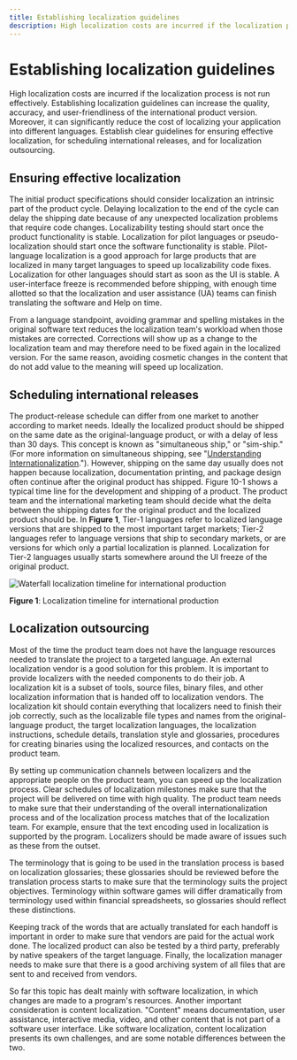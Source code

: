 ```yaml
---
title: Establishing localization guidelines
description: High localization costs are incurred if the localization process is not run effectively.
---
```


# Establishing localization guidelines

High localization costs are incurred if the localization process is not run effectively.
Establishing localization guidelines can increase the quality, accuracy, and user-friendliness of the international product version.
Moreover, it can significantly reduce the cost of localizing your application into different languages.
Establish clear guidelines for ensuring effective localization, for scheduling international releases, and for localization outsourcing.

## Ensuring effective localization

The initial product specifications should consider localization an intrinsic part of the product cycle.
Delaying localization to the end of the cycle can delay the shipping date because of any unexpected localization problems that require code changes.
Localizability testing should start once the product functionality is stable.
Localization for pilot languages or pseudo-localization should start once the software functionality is stable.
Pilot-language localization is a good approach for large products that are localized in many target languages to speed up localizability code fixes.
Localization for other languages should start as soon as the UI is stable.
A user-interface freeze is recommended before shipping, with enough time allotted so that the localization and user assistance (UA) teams can finish translating the software and Help on time.

From a language standpoint, avoiding grammar and spelling mistakes in the original software text reduces the localization team's workload when those mistakes are corrected.
Corrections will show up as a change to the localization team and may therefore need to be fixed again in the localized version.
For the same reason, avoiding cosmetic changes in the content that do not add value to the meaning will speed up localization.

## Scheduling international releases

The product-release schedule can differ from one market to another according to market needs.
Ideally the localized product should be shipped on the same date as the original-language product, or with a delay of less than 30 days.
This concept is known as "simultaneous ship," or "sim-ship."
(For more information on simultaneous shipping, see "[Understanding Internationalization](../software-internationalization.md).").
However, shipping on the same day usually does not happen because localization, documentation printing, and package design often continue after the original product has shipped.
Figure 10-1 shows a typical time line for the development and shipping of a product.
The product team and the international marketing team should decide what the delta between the shipping dates for the original product and the localized product should be.
In **Figure 1**, Tier-1 languages refer to localized language versions that are shipped to the most important target markets;
Tier-2 languages refer to language versions that ship to secondary markets, or are versions for which only a partial localization is planned.
Localization for Tier-2 languages usually starts somewhere around the UI freeze of the original product.

![Waterfall localization timeline for international production](./images/Waterfall_Sched.jpg "Waterfall localization timeline for international production") 

**Figure 1**: Localization timeline for international production

## Localization outsourcing

Most of the time the product team does not have the language resources needed to translate the project to a targeted language.
An external localization vendor is a good solution for this problem.
It is important to provide localizers with the needed components to do their job.
A localization kit is a subset of tools, source files, binary files, and other localization information that is handed off to localization vendors.
The localization kit should contain everything that localizers need to finish their job correctly, such as the localizable file types and names from the original-language product, the target localization languages, the localization instructions, schedule details, translation style and glossaries, procedures for creating binaries using the localized resources, and contacts on the product team.

By setting up communication channels between localizers and the appropriate people on the product team, you can speed up the localization process.
Clear schedules of localization milestones make sure that the project will be delivered on time with high quality.
The product team needs to make sure that their understanding of the overall internationalization process and of the localization process matches that of the localization team.
For example, ensure that the text encoding used in localization is supported by the program.
Localizers should be made aware of issues such as these from the outset.

The terminology that is going to be used in the translation process is based on localization glossaries; these glossaries should be reviewed before the translation process starts to make sure that the terminology suits the project objectives.
Terminology within software games will differ dramatically from terminology used within financial spreadsheets, so glossaries should reflect these distinctions.

Keeping track of the words that are actually translated for each handoff is important in order to make sure that vendors are paid for the actual work done.
The localized product can also be tested by a third party, preferably by native speakers of the target language.
Finally, the localization manager needs to make sure that there is a good archiving system of all files that are sent to and received from vendors.

So far this topic has dealt mainly with software localization, in which changes are made to a program's resources.
Another important consideration is content localization. "Content" means documentation, user assistance, interactive media, video, and other content that is not part of a software user interface.
Like software localization, content localization presents its own challenges, and are some notable differences between the two.
